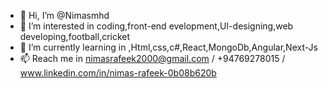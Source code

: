- 👋 Hi, I’m @Nimasmhd
- 👀 I’m interested in coding,front-end evelopment,UI-designing,web developing,football,cricket
- 🌱 I’m currently learning in ,Html,css,c#,React,MongoDb,Angular,Next-Js
- 📫 Reach me in nimasrafeek2000@gmail.com / +94769278015 / www.linkedin.com/in/nimas-rafeek-0b08b620b

<!---
Nimasmhd/Nimasmhd is a ✨ special ✨ repository because its `README.md` (this file) appears on your GitHub profile.
You can click the Preview link to take a look at your changes.
--->
